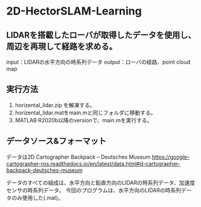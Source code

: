 # 2D-HectorSLAM-Learning

## LIDARを搭載したローバが取得したデータを使用し、周辺を再現して経路を求める。
input：LIDARの水平方向の時系列データ
output：ローバの経路、point cloud map

## 実行方法
1. horizental_lidar.zip を解凍する。
2. horizental_lidar.matをmain.mと同じフォルダに移動する。
2. MATLAB R2020b以降のversionで、main.mを実行する。

## データソース&フォーマット
データは2D Cartographer Backpack – Deutsches Museum
https://google-cartographer-ros.readthedocs.io/en/latest/data.html#d-cartographer-backpack-deutsches-museum

データのすべての組成は、水平方向と鉛直方向のLIDARの時系列データ、加速度センサの時系列データ。
今回のプログラムは、水平方向のLIDARの時系列データのみ使用した(.mat)。

